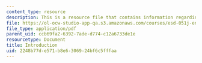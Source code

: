 ```yaml
---
content_type: resource
description: This is a resource file that contains information regarding introduction.
file: https://ol-ocw-studio-app-qa.s3.amazonaws.com/courses/esd-051j-engineering-innovation-and-design-fall-2012/2248b77de571b8e6306924bf6c5fffaa_MITESD_051JF12_Lec01.pdf
file_type: application/pdf
parent_uid: ccb69fa2-6392-7ade-d774-c12a6733de1e
resourcetype: Document
title: Introduction
uid: 2248b77d-e571-b8e6-3069-24bf6c5fffaa
---
```


